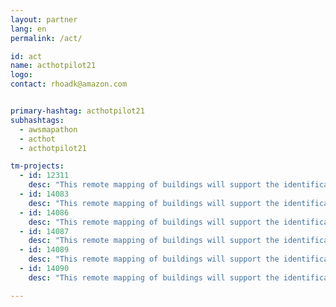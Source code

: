 ```yaml
---
layout: partner
lang: en
permalink: /act/

id: act
name: acthotpilot21
logo: 
contact: rhoadk@amazon.com


primary-hashtag: acthotpilot21
subhashtags:
  - awsmapathon
  - acthot
  - acthotpilot21

tm-projects:
  - id: 12311
    desc: "This remote mapping of buildings will support the identification and characterization of settlements, as well as the implementation of planned activities and largely the generation of data for humanitarian activities."
  - id: 14083
    desc: "This remote mapping of buildings will support the identification and characterization of settlements, as well as the implementation of planned activities and largely the generation of data for humanitarian activities."
  - id: 14086
    desc: "This remote mapping of buildings will support the identification and characterization of settlements, as well as the implementation of planned activities and largely the generation of data for humanitarian activities."
  - id: 14087
    desc: "This remote mapping of buildings will support the identification and characterization of settlements, as well as the implementation of planned activities and largely the generation of data for humanitarian activities."  
  - id: 14089
    desc: "This remote mapping of buildings will support the identification and characterization of settlements, as well as the implementation of planned activities and largely the generation of data for humanitarian activities."
  - id: 14090
    desc: "This remote mapping of buildings will support the identification and characterization of settlements, as well as the implementation of planned activities and largely the generation of data for humanitarian activities."

---
```


